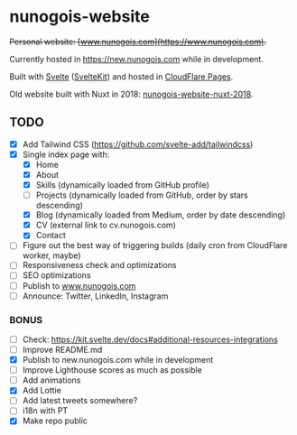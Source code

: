 # nunogois-website

~~Personal website: [www.nunogois.com](https://www.nunogois.com).~~

Currently hosted in https://new.nunogois.com while in development.

Built with [Svelte](https://svelte.dev/) ([SvelteKit](https://kit.svelte.dev/)) and hosted in [CloudFlare Pages](https://pages.cloudflare.com/).

Old website built with Nuxt in 2018: [nunogois-website-nuxt-2018](https://github.com/nunogois/nunogois-website-nuxt-2018).

## TODO

- [x] Add Tailwind CSS (https://github.com/svelte-add/tailwindcss)
- [x] Single index page with:
  - [x] Home
  - [x] About
  - [x] Skills (dynamically loaded from GitHub profile)
  - [ ] Projects (dynamically loaded from GitHub, order by stars descending)
  - [x] Blog (dynamically loaded from Medium, order by date descending)
  - [x] CV (external link to cv.nunogois.com)
  - [x] Contact
- [ ] Figure out the best way of triggering builds (daily cron from CloudFlare worker, maybe)
- [ ] Responsiveness check and optimizations
- [ ] SEO optimizations
- [ ] Publish to www.nunogois.com
- [ ] Announce: Twitter, LinkedIn, Instagram

### BONUS

- [ ] Check: https://kit.svelte.dev/docs#additional-resources-integrations
- [ ] Improve README.md
- [x] Publish to new.nunogois.com while in development
- [ ] Improve Lighthouse scores as much as possible
- [ ] Add animations
- [x] Add Lottie
- [ ] Add latest tweets somewhere?
- [ ] i18n with PT
- [x] Make repo public
